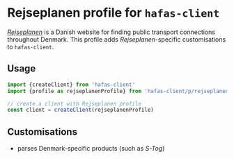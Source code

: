 # Rejseplanen profile for `hafas-client`

[*Rejseplanen*](https://da.wikipedia.org/wiki/Rejseplanen) is a Danish website for finding public transport connections throughout Denmark. This profile adds *Rejseplanen*-specific customisations to `hafas-client`.

## Usage

```js
import {createClient} from 'hafas-client'
import {profile as rejseplanenProfile} from 'hafas-client/p/rejseplanen/index.js'

// create a client with Rejseplanen profile
const client = createClient(rejseplanenProfile)
```


## Customisations

- parses Denmark-specific products (such as *S-Tog*)
